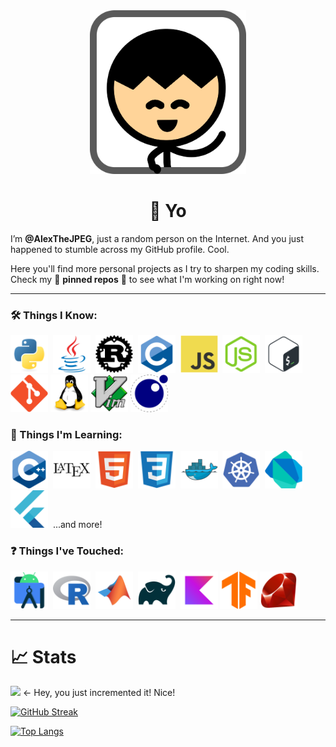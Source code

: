 <div id="header" align="center">
    <img width="250" src="./me.png" alt="Me!">
    <h1>👋 Yo</h1>
</div>

I’m **@AlexTheJPEG**, just a random person on the Internet. And you just happened to stumble across my GitHub profile. Cool.

Here you'll find more personal projects as I try to sharpen my coding skills. Check my 📌 **pinned repos** 📌 to see what I'm working on right now!

---

### 🛠 Things I Know:
<div>
  <img src="https://github.com/devicons/devicon/blob/master/icons/python/python-original.svg" title="Python" alt="Python" width="60" height="60"/>&nbsp;
  <img src="https://github.com/devicons/devicon/blob/master/icons/java/java-original.svg" title="Java" alt="Java" width="60" height="60"/>&nbsp;
  <img src="https://github.com/devicons/devicon/blob/master/icons/rust/rust-plain.svg" title="Rust" alt="Rust" width="60" height="60"/>&nbsp;
  <img src="https://github.com/devicons/devicon/blob/master/icons/c/c-original.svg" title="C" alt="C" width="60" height="60"/>&nbsp;
  <img src="https://github.com/devicons/devicon/blob/master/icons/javascript/javascript-original.svg" title="JavaScript" alt="JavaScript" width="60" height="60"/>&nbsp;
  <img src="https://github.com/devicons/devicon/blob/master/icons/nodejs/nodejs-original.svg" title="NodeJS" alt="NodeJS" width="60" height="60"/>&nbsp;
  <img src="https://github.com/devicons/devicon/blob/master/icons/bash/bash-original.svg" title="Bash" alt="Bash" width="60" height="60"/>&nbsp;
  <img src="https://github.com/devicons/devicon/blob/master/icons/git/git-original.svg" title="Git" alt="Git" width="60" height="60"/>
  <img src="https://github.com/devicons/devicon/blob/master/icons/linux/linux-original.svg" title="Linux" alt="Linux" width="60" height="60"/>
  <img src="https://github.com/devicons/devicon/blob/master/icons/vim/vim-original.svg" title="Vim" alt="Vim" width="60" height="60"/>
  <img src="https://github.com/devicons/devicon/blob/master/icons/lua/lua-original.svg" title="Lua" alt="Lua" width="60" height="60"/>
</div>

### 📖 Things I'm Learning:
<div>
  <img src="https://github.com/devicons/devicon/blob/master/icons/cplusplus/cplusplus-original.svg" title="C++" alt="C++" width="60" height="60"/>&nbsp;
  <img src="https://github.com/devicons/devicon/blob/master/icons/latex/latex-original.svg" title="LaTeX" alt="LaTeX" width="60" height="60"/>&nbsp;
  <img src="https://github.com/devicons/devicon/blob/master/icons/html5/html5-original.svg" title="HTML5" alt="HTML" width="60" height="60"/>&nbsp;
  <img src="https://github.com/devicons/devicon/blob/master/icons/css3/css3-original.svg" title="CSS" alt="CSS" width="60" height="60"/>&nbsp;
  <img src="https://github.com/devicons/devicon/blob/master/icons/docker/docker-original.svg" title="Docker" alt="Docker" width="60" height="60"/>&nbsp;
  <img src="https://github.com/devicons/devicon/blob/master/icons/kubernetes/kubernetes-plain.svg" title="Kubernetes" alt="Kubernetes" width="60" height="60"/>&nbsp;
  <img src="https://github.com/devicons/devicon/blob/master/icons/dart/dart-original.svg" title="Dart" alt="Dart" width="60" height="60"/>&nbsp;
  <img src="https://github.com/devicons/devicon/blob/master/icons/flutter/flutter-original.svg" title="Flutter" alt="Flutter" width="60" height="60"/>&nbsp;
  ...and more!
</div>

### ❓ Things I've Touched:
<div>
  <img src="https://github.com/devicons/devicon/blob/master/icons/androidstudio/androidstudio-original.svg" title="Android Studio" alt="Android Studio" width="60" height="60"/>&nbsp;
  <img src="https://github.com/devicons/devicon/blob/master/icons/r/r-original.svg" title="R" alt="R" width="60" height="60"/>&nbsp;
  <img src="https://github.com/devicons/devicon/blob/master/icons/matlab/matlab-original.svg" title="MATLAB" alt="MATLAB" width="60" height="60"/>&nbsp;
  <img src="https://github.com/devicons/devicon/blob/master/icons/gradle/gradle-plain.svg" title="Gradle" alt="Gradle" width="60" height="60"/>&nbsp;
  <img src="https://github.com/devicons/devicon/blob/master/icons/kotlin/kotlin-original.svg" title="Kotlin" alt="Kotlin" width="60" height="60"/>
  <img src="https://github.com/devicons/devicon/blob/master/icons/tensorflow/tensorflow-original.svg" title="Tensorflow" alt="Tensorflow" width="60" height="60"/>
  <img src="https://github.com/devicons/devicon/blob/master/icons/ruby/ruby-original.svg" title="Ruby" alt="Ruby" width="60" height="60"/>
</div>

---

# 📈 Stats
![](https://komarev.com/ghpvc/?username=AlexTheJPEG) <- Hey, you just incremented it! Nice!

[![GitHub Streak](http://github-readme-streak-stats.herokuapp.com?user=AlexTheJPEG&theme=dark&background=000000)](https://git.io/streak-stats)

[![Top Langs](https://github-readme-stats.vercel.app/api/top-langs/?username=AlexTheJPEG&layout=compact&theme=vision-friendly-dark)](https://github.com/anuraghazra/github-readme-stats)
